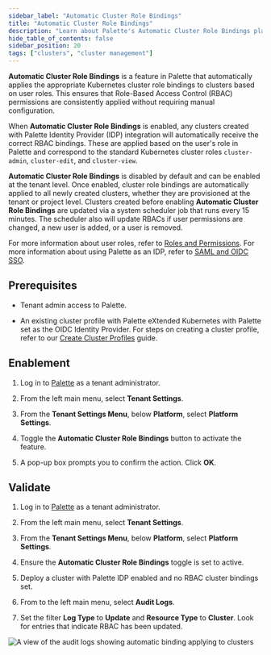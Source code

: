 ```yaml
---
sidebar_label: "Automatic Cluster Role Bindings"
title: "Automatic Cluster Role Bindings"
description: "Learn about Palette's Automatic Cluster Role Bindings platform setting."
hide_table_of_contents: false
sidebar_position: 20
tags: ["clusters", "cluster management"]
---
```


**Automatic Cluster Role Bindings** is a feature in Palette that automatically applies the appropriate Kubernetes cluster role bindings to clusters based on user roles. This ensures that Role-Based Access Control (RBAC) permissions are consistently applied without requiring manual configuration.

When **Automatic Cluster Role Bindings** is enabled, any clusters created with Palette Identity Provider (IDP) integration will automatically receive the correct RBAC bindings. These are applied based on the user's role in Palette and correspond to the standard Kubernetes cluster roles `cluster-admin`, `cluster-edit`, and `cluster-view`.

**Automatic Cluster Role Bindings** is disabled by default and can be enabled at the tenant level. Once enabled, cluster role bindings are automatically applied to all newly created clusters, whether they are provisioned at the tenant or project level.
Clusters created before enabling **Automatic Cluster Role Bindings** are updated via a system scheduler job that runs every 15 minutes. The scheduler also will update RBACs if user permissions are changed, a new user is added, or a user is removed.

For more information about user roles, refer to [Roles and Permissions](../../../user-management/palette-rbac/palette-rbac.md). For more information about using Palette as an IDP, refer to [SAML and OIDC SSO](../../../user-management/saml-sso/saml-sso.md).

## Prerequisites

- Tenant admin access to Palette.

- An existing cluster profile with Palette eXtended Kubernetes with Palette set as the OIDC Identity Provider. For steps
  on creating a cluster profile, refer to our
  [Create Cluster Profiles](../../../profiles/cluster-profiles/create-cluster-profiles/create-cluster-profiles.md)
  guide.

## Enablement

1. Log in to [Palette](https://console.spectrocloud.com) as a tenant administrator.

2. From the left main menu, select **Tenant Settings**.

3. From the **Tenant Settings Menu**, below **Platform**, select **Platform Settings**.

4. Toggle the **Automatic Cluster Role Bindings** button to activate the feature.

5. A pop-up box prompts you to confirm the action. Click **OK**.

## Validate

1. Log in to [Palette](https://console.spectrocloud.com) as a tenant administrator.

2. From the left main menu, select **Tenant Settings**.

3. From the **Tenant Settings Menu**, below **Platform**, select **Platform Settings**.

4. Ensure the **Automatic Cluster Role Bindings** toggle is set to active.

5. Deploy a cluster with Palette IDP enabled and no RBAC cluster bindings set.

6. From to the left main menu, select **Audit Logs**.

7. Set the filter **Log Type** to **Update** and **Resource Type** to **Cluster**. Look for entries that indicate RBAC
   has been updated.

![A view of the audit logs showing automatic binding applying to clusters](/clusters_management-platform_settings-autorbac_binding_audit_logs.webp)
